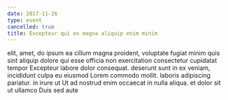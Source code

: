 ```yaml
---
date: 2017-11-26
type: event
cancelled: true
title: Excepteur qui ex magna aliquip enim minim
---
```

elit, amet, do ipsum ea cillum magna proident, voluptate fugiat minim quis sint aliquip dolore qui esse officia non exercitation consectetur cupidatat tempor Excepteur labore dolor consequat. deserunt sunt in ex veniam, incididunt culpa eu eiusmod Lorem commodo mollit. laboris adipiscing pariatur. in irure ut Ut ad nostrud enim occaecat in nulla aliqua. et dolor sit ut ullamco Duis sed aute